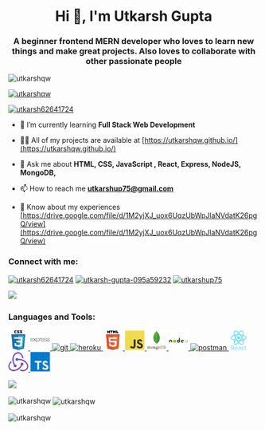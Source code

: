 <h1 align="center">Hi 👋, I'm Utkarsh Gupta</h1>
<h3 align="center">A beginner frontend MERN developer who loves to learn new things and make great projects. Also loves to collaborate with other passionate people</h3>

<p align="left"> <img src="https://komarev.com/ghpvc/?username=utkarshqw&label=Profile%20views&color=0e75b6&style=flat" alt="utkarshqw" /> </p>

<p align="left"> <a href="https://github.com/ryo-ma/github-profile-trophy"><img src="https://github-profile-trophy.vercel.app/?username=utkarshqw" alt="utkarshqw" /></a> </p>

<p align="left"> <a href="https://twitter.com/utkarsh62641724" target="blank"><img src="https://img.shields.io/twitter/follow/utkarsh62641724?logo=twitter&style=for-the-badge" alt="utkarsh62641724" /></a> </p>

- 🌱 I’m currently learning **Full Stack Web Development**

- 👨‍💻 All of my projects are available at [https://utkarshqw.github.io/](https://utkarshqw.github.io/)

- 💬 Ask me about **HTML, CSS, JavaScript , React, Express, NodeJS, MongoDB,**

- 📫 How to reach me **utkarshup75@gmail.com**

- 📄 Know about my experiences [https://drive.google.com/file/d/1M2yjXJ_uox6UqzUbWpJlaNVdatK26pgQ/view](https://drive.google.com/file/d/1M2yjXJ_uox6UqzUbWpJlaNVdatK26pgQ/view)

<h3 align="left">Connect with me:</h3>
<p align="left">
<a href="https://twitter.com/utkarsh62641724" target="blank"><img align="center" src="https://raw.githubusercontent.com/rahuldkjain/github-profile-readme-generator/master/src/images/icons/Social/twitter.svg" alt="utkarsh62641724" height="30" width="40" /></a>
<a href="https://linkedin.com/in/utkarsh-gupta-095a59232" target="blank"><img align="center" src="https://raw.githubusercontent.com/rahuldkjain/github-profile-readme-generator/master/src/images/icons/Social/linked-in-alt.svg" alt="utkarsh-gupta-095a59232" height="30" width="40" /></a>
<a href="https://www.leetcode.com/utkarshup75" target="blank"><img align="center" src="https://raw.githubusercontent.com/rahuldkjain/github-profile-readme-generator/master/src/images/icons/Social/leet-code.svg" alt="utkarshup75" height="30" width="40" /></a>
</p>

<p>
  <img src="https://activity-graph.herokuapp.com/graph?username=utkarshqw&show_icons=true&count_private=true&include_all_commits=true&theme=minimal&hide_border=true&radius=4" />
</p>

<h3 align="left">Languages and Tools:</h3>
<p align="left"> <a href="https://www.w3schools.com/css/" target="_blank" rel="noreferrer"> <img src="https://raw.githubusercontent.com/devicons/devicon/master/icons/css3/css3-original-wordmark.svg" alt="css3" width="40" height="40"/> </a> <a href="https://expressjs.com" target="_blank" rel="noreferrer"> <img src="https://raw.githubusercontent.com/devicons/devicon/master/icons/express/express-original-wordmark.svg" alt="express" width="40" height="40"/> </a> <a href="https://git-scm.com/" target="_blank" rel="noreferrer"> <img src="https://www.vectorlogo.zone/logos/git-scm/git-scm-icon.svg" alt="git" width="40" height="40"/> </a> <a href="https://heroku.com" target="_blank" rel="noreferrer"> <img src="https://www.vectorlogo.zone/logos/heroku/heroku-icon.svg" alt="heroku" width="40" height="40"/> </a> <a href="https://www.w3.org/html/" target="_blank" rel="noreferrer"> <img src="https://raw.githubusercontent.com/devicons/devicon/master/icons/html5/html5-original-wordmark.svg" alt="html5" width="40" height="40"/> </a> <a href="https://developer.mozilla.org/en-US/docs/Web/JavaScript" target="_blank" rel="noreferrer"> <img src="https://raw.githubusercontent.com/devicons/devicon/master/icons/javascript/javascript-original.svg" alt="javascript" width="40" height="40"/> </a> <a href="https://www.mongodb.com/" target="_blank" rel="noreferrer"> <img src="https://raw.githubusercontent.com/devicons/devicon/master/icons/mongodb/mongodb-original-wordmark.svg" alt="mongodb" width="40" height="40"/> </a> <a href="https://nodejs.org" target="_blank" rel="noreferrer"> <img src="https://raw.githubusercontent.com/devicons/devicon/master/icons/nodejs/nodejs-original-wordmark.svg" alt="nodejs" width="40" height="40"/> </a> <a href="https://postman.com" target="_blank" rel="noreferrer"> <img src="https://www.vectorlogo.zone/logos/getpostman/getpostman-icon.svg" alt="postman" width="40" height="40"/> </a> <a href="https://reactjs.org/" target="_blank" rel="noreferrer"> <img src="https://raw.githubusercontent.com/devicons/devicon/master/icons/react/react-original-wordmark.svg" alt="react" width="40" height="40"/> </a> <a href="https://redux.js.org" target="_blank" rel="noreferrer"> <img src="https://raw.githubusercontent.com/devicons/devicon/master/icons/redux/redux-original.svg" alt="redux" width="40" height="40"/> </a> <a href="https://www.typescriptlang.org/" target="_blank" rel="noreferrer"> <img src="https://raw.githubusercontent.com/devicons/devicon/master/icons/typescript/typescript-original.svg" alt="typescript" width="40" height="40"/> </a> </p>
<p>
  <img src="https://activity-graph.herokuapp.com/graph?username=utkarshqw&show_icons=true&count_private=true&include_all_commits=true&theme=minimal&hide_border=true&radius=4" />
</p>
<p><img align="left" src="https://github-readme-stats.vercel.app/api/top-langs?username=utkarshqw&show_icons=true&locale=en&layout=compact" alt="utkarshqw" /></p>

<p>&nbsp;<img align="center" src="https://github-readme-stats.vercel.app/api?username=utkarshqw&show_icons=true&locale=en" alt="utkarshqw" /></p>

<p><img align="center" src="https://github-readme-streak-stats.herokuapp.com/?user=utkarshqw&" alt="utkarshqw" /></p>
